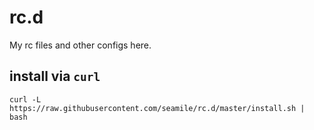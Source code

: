 rc.d
====

My rc files and other configs here.

## install via `curl`

```
curl -L https://raw.githubusercontent.com/seamile/rc.d/master/install.sh | bash
```
